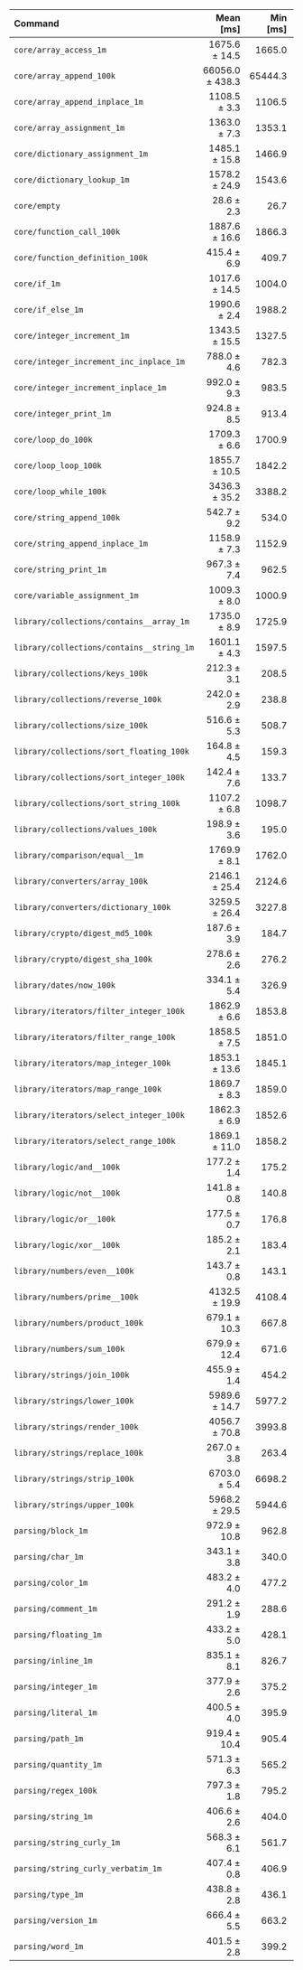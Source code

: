 | Command | Mean [ms] | Min [ms] | Max [ms] |
|:---|---:|---:|---:|
| `core/array_access_1m` | 1675.6 ± 14.5 | 1665.0 | 1696.9 | 58.59 ± 4.66 |
| `core/array_append_100k` | 66056.0 ± 438.3 | 65444.3 | 66445.0 | 2309.53 ± 183.44 |
| `core/array_append_inplace_1m` | 1108.5 ± 3.3 | 1106.5 | 1113.4 | 38.76 ± 3.07 |
| `core/array_assignment_1m` | 1363.0 ± 7.3 | 1353.1 | 1370.6 | 47.66 ± 3.78 |
| `core/dictionary_assignment_1m` | 1485.1 ± 15.8 | 1466.9 | 1503.9 | 51.92 ± 4.15 |
| `core/dictionary_lookup_1m` | 1578.2 ± 24.9 | 1543.6 | 1602.6 | 55.18 ± 4.45 |
| `core/empty` | 28.6 ± 2.3 | 26.7 | 31.8 |
| `core/function_call_100k` | 1887.6 ± 16.6 | 1866.3 | 1905.0 | 66.00 ± 5.26 |
| `core/function_definition_100k` | 415.4 ± 6.9 | 409.7 | 425.1 | 14.52 ± 1.17 |
| `core/if_1m` | 1017.6 ± 14.5 | 1004.0 | 1037.5 | 35.58 ± 2.86 |
| `core/if_else_1m` | 1990.6 ± 2.4 | 1988.2 | 1993.7 | 69.60 ± 5.51 |
| `core/integer_increment_1m` | 1343.5 ± 15.5 | 1327.5 | 1364.2 | 46.97 ± 3.76 |
| `core/integer_increment_inc_inplace_1m` | 788.0 ± 4.6 | 782.3 | 793.3 | 27.55 ± 2.19 |
| `core/integer_increment_inplace_1m` | 992.0 ± 9.3 | 983.5 | 1003.9 | 34.68 ± 2.76 |
| `core/integer_print_1m` | 924.8 ± 8.5 | 913.4 | 933.8 | 32.33 ± 2.58 |
| `core/loop_do_100k` | 1709.3 ± 6.6 | 1700.9 | 1717.1 | 59.76 ± 4.74 |
| `core/loop_loop_100k` | 1855.7 ± 10.5 | 1842.2 | 1868.0 | 64.88 ± 5.15 |
| `core/loop_while_100k` | 3436.3 ± 35.2 | 3388.2 | 3465.2 | 120.14 ± 9.59 |
| `core/string_append_100k` | 542.7 ± 9.2 | 534.0 | 554.7 | 18.97 ± 1.54 |
| `core/string_append_inplace_1m` | 1158.9 ± 7.3 | 1152.9 | 1169.5 | 40.52 ± 3.22 |
| `core/string_print_1m` | 967.3 ± 7.4 | 962.5 | 978.1 | 33.82 ± 2.69 |
| `core/variable_assignment_1m` | 1009.3 ± 8.0 | 1000.9 | 1020.2 | 35.29 ± 2.81 |
| `library/collections/contains__array_1m` | 1735.0 ± 8.9 | 1725.9 | 1746.2 | 60.66 ± 4.81 |
| `library/collections/contains__string_1m` | 1601.1 ± 4.3 | 1597.5 | 1606.2 | 55.98 ± 4.43 |
| `library/collections/keys_100k` | 212.3 ± 3.1 | 208.5 | 215.9 | 7.42 ± 0.60 |
| `library/collections/reverse_100k` | 242.0 ± 2.9 | 238.8 | 245.7 | 8.46 ± 0.68 |
| `library/collections/size_100k` | 516.6 ± 5.3 | 508.7 | 520.1 | 18.06 ± 1.44 |
| `library/collections/sort_floating_100k` | 164.8 ± 4.5 | 159.3 | 169.2 | 5.76 ± 0.48 |
| `library/collections/sort_integer_100k` | 142.4 ± 7.6 | 133.7 | 152.2 | 4.98 ± 0.48 |
| `library/collections/sort_string_100k` | 1107.2 ± 6.8 | 1098.7 | 1114.4 | 38.71 ± 3.07 |
| `library/collections/values_100k` | 198.9 ± 3.6 | 195.0 | 203.4 | 6.96 ± 0.56 |
| `library/comparison/equal__1m` | 1769.9 ± 8.1 | 1762.0 | 1778.8 | 61.88 ± 4.91 |
| `library/converters/array_100k` | 2146.1 ± 25.4 | 2124.6 | 2177.1 | 75.03 ± 6.01 |
| `library/converters/dictionary_100k` | 3259.5 ± 26.4 | 3227.8 | 3283.3 | 113.96 ± 9.07 |
| `library/crypto/digest_md5_100k` | 187.6 ± 3.9 | 184.7 | 193.2 | 6.56 ± 0.54 |
| `library/crypto/digest_sha_100k` | 278.6 ± 2.6 | 276.2 | 281.8 | 9.74 ± 0.78 |
| `library/dates/now_100k` | 334.1 ± 5.4 | 326.9 | 338.9 | 11.68 ± 0.94 |
| `library/iterators/filter_integer_100k` | 1862.9 ± 6.6 | 1853.8 | 1869.1 | 65.13 ± 5.16 |
| `library/iterators/filter_range_100k` | 1858.5 ± 7.5 | 1851.0 | 1868.8 | 64.98 ± 5.15 |
| `library/iterators/map_integer_100k` | 1853.1 ± 13.6 | 1845.1 | 1873.5 | 64.79 ± 5.15 |
| `library/iterators/map_range_100k` | 1869.7 ± 8.3 | 1859.0 | 1877.0 | 65.37 ± 5.18 |
| `library/iterators/select_integer_100k` | 1862.3 ± 6.9 | 1852.6 | 1868.9 | 65.11 ± 5.16 |
| `library/iterators/select_range_100k` | 1869.1 ± 11.0 | 1858.2 | 1883.4 | 65.35 ± 5.19 |
| `library/logic/and__100k` | 177.2 ± 1.4 | 175.2 | 178.1 | 6.20 ± 0.49 |
| `library/logic/not__100k` | 141.8 ± 0.8 | 140.8 | 142.8 | 4.96 ± 0.39 |
| `library/logic/or__100k` | 177.5 ± 0.7 | 176.8 | 178.4 | 6.20 ± 0.49 |
| `library/logic/xor__100k` | 185.2 ± 2.1 | 183.4 | 187.9 | 6.48 ± 0.52 |
| `library/numbers/even__100k` | 143.7 ± 0.8 | 143.1 | 144.8 | 5.02 ± 0.40 |
| `library/numbers/prime__100k` | 4132.5 ± 19.9 | 4108.4 | 4155.9 | 144.48 ± 11.46 |
| `library/numbers/product_100k` | 679.1 ± 10.3 | 667.8 | 692.9 | 23.74 ± 1.91 |
| `library/numbers/sum_100k` | 679.9 ± 12.4 | 671.6 | 698.2 | 23.77 ± 1.93 |
| `library/strings/join_100k` | 455.9 ± 1.4 | 454.2 | 457.8 | 15.94 ± 1.26 |
| `library/strings/lower_100k` | 5989.6 ± 14.7 | 5977.2 | 6010.9 | 209.42 ± 16.58 |
| `library/strings/render_100k` | 4056.7 ± 70.8 | 3993.8 | 4153.5 | 141.84 ± 11.50 |
| `library/strings/replace_100k` | 267.0 ± 3.8 | 263.4 | 271.2 | 9.34 ± 0.75 |
| `library/strings/strip_100k` | 6703.0 ± 5.4 | 6698.2 | 6710.0 | 234.36 ± 18.55 |
| `library/strings/upper_100k` | 5968.2 ± 29.5 | 5944.6 | 6009.9 | 208.67 ± 16.55 |
| `parsing/block_1m` | 972.9 ± 10.8 | 962.8 | 986.7 | 34.02 ± 2.72 |
| `parsing/char_1m` | 343.1 ± 3.8 | 340.0 | 348.3 | 12.00 ± 0.96 |
| `parsing/color_1m` | 483.2 ± 4.0 | 477.2 | 485.7 | 16.90 ± 1.34 |
| `parsing/comment_1m` | 291.2 ± 1.9 | 288.6 | 292.7 | 10.18 ± 0.81 |
| `parsing/floating_1m` | 433.2 ± 5.0 | 428.1 | 439.0 | 15.15 ± 1.21 |
| `parsing/inline_1m` | 835.1 ± 8.1 | 826.7 | 844.5 | 29.20 ± 2.33 |
| `parsing/integer_1m` | 377.9 ± 2.6 | 375.2 | 381.1 | 13.21 ± 1.05 |
| `parsing/literal_1m` | 400.5 ± 4.0 | 395.9 | 405.1 | 14.00 ± 1.12 |
| `parsing/path_1m` | 919.4 ± 10.4 | 905.4 | 930.1 | 32.15 ± 2.57 |
| `parsing/quantity_1m` | 571.3 ± 6.3 | 565.2 | 577.9 | 19.97 ± 1.60 |
| `parsing/regex_100k` | 797.3 ± 1.8 | 795.2 | 799.3 | 27.88 ± 2.21 |
| `parsing/string_1m` | 406.6 ± 2.6 | 404.0 | 410.1 | 14.22 ± 1.13 |
| `parsing/string_curly_1m` | 568.3 ± 6.1 | 561.7 | 575.7 | 19.87 ± 1.59 |
| `parsing/string_curly_verbatim_1m` | 407.4 ± 0.8 | 406.9 | 408.7 | 14.25 ± 1.13 |
| `parsing/type_1m` | 438.8 ± 2.8 | 436.1 | 441.4 | 15.34 ± 1.22 |
| `parsing/version_1m` | 666.4 ± 5.5 | 663.2 | 674.6 | 23.30 ± 1.85 |
| `parsing/word_1m` | 401.5 ± 2.8 | 399.2 | 405.6 | 14.04 ± 1.12 |
